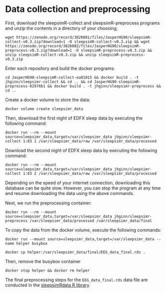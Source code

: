 # Data collection and preprocessing

First, download the sleepsimR-collect and sleepsimR-preprocess programs and unzip the contents in a directory of your choosing;

```shell
wget https://zenodo.org/record/3826081/files/JasperHG90/sleepsimR-collect-v0.3.zip?download=1 -O sleepsimR-collect-v0.3.zip && wget https://zenodo.org/record/3826082/files/JasperHG90/sleepsimR-preprocess-v0.3.zip?download=1 -O sleepsimR-preprocess-v0.3.zip && unzip sleepsimR-collect-v0.3.zip && unzip sleepsimR-preprocess-v0.3.zip
```

Enter each repository and build the docker programs:

```shell
cd JasperHG90-sleepsimR-collect-ea01015 && docker build . -t jhginn/sleepsimr-collect && cd .. && cd JasperHG90-sleepsimR-preprocess-02976b1 && docker build . -t jhginn/sleepsimr-preprocess && cd ..
```

Create a docker volume to store the data:

```shell
docker volume create sleepsimr_data
```

Then, download the first night of EDFX sleep data by executing the following command:

```shell
docker run --rm --mount source=sleepsimr_data,target=/var/sleepsimr_data jhginn/sleepsimr-collect 1:83 1 /var/sleepsimr_data/raw /var/sleepsimr_data/processed
```

Download the second night of EDFX sleep data by executing the following command:

```shell
docker run --rm --mount source=sleepsimr_data,target=/var/sleepsimr_data jhginn/sleepsimr-collect 1:83 2 /var/sleepsimr_data/raw /var/sleepsimr_data/processed
```

Depending on the speed of your internet connection, downloading this database can be quite slow. However, you can stop the program at any time and resume downloading the data using the above commands.

Next, we run the preprocessing container:

```shell
docker run --rm --mount source=sleepsimr_data,target=/var/sleepsimr_data jhginn/sleepsimr-preprocess /var/sleepsimr_data/processed /var/sleepsimr_data/final
```

To copy the data from the docker volume, execute the following commands:

```shell
docker run --mount source=sleepsimr_data,target=/var/sleepsimr_data --name helper busybox
```

```shell
docker cp helper:/var/sleepsimr_data/final/EEG_data_final.rds .
```

Then, remove the busybox container

```shell
docker stop helper && docker rm helper
```

The final preprocessing steps for the `EEG_data_final.rds` data file are conducted in the [sleepsimRdata R library](https://github.com/JasperHG90/sleepsimRdata/blob/master/data-raw/1_preprocess_sleep_data/preprocess_sleep_data.R).

